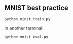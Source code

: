 ## MNIST best practice

```
python minst_train.py
```

In another terminal:

```
python mnist_eval.py
```
